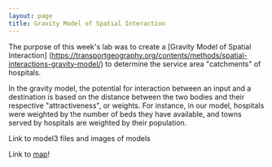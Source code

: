 ```yaml
---
layout: page
title: Gravity Model of Spatial Interaction
---
```


The purpose of this week's lab was to create a [Gravity Model of Spatial Interaction] (https://transportgeography.org/contents/methods/spatial-interactions-gravity-model/) to determine the service area "catchments" of hospitals.

In the gravity model, the potential for interaction between an input and a destination is based on the distance between the two bodies and their respective "attractiveness", or weights. For instance, in our model, hospitals were weighted by the number of beds they have available, and towns served by hospitals are weighted by their population.

Link to model3 files and images of models

Link to [map](assets/)!
